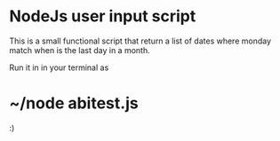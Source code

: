 # NodeJs user input script

This is a small functional script that return a list of dates where monday match when is the last day in a month.

Run it in in your terminal as

# ~/node abitest.js


:)
